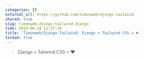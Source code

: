 ```yaml
---
categories: []
external_url: https://github.com/timonweb/django-tailwind
shared: true
slug: timonweb-django-tailwind-django
time: 2019-06-10 12:57:34
title: 'Timonweb/Django-Tailwind: Django + Tailwind CSS = ❤'
toread: true
---
```


> Django + Tailwind CSS = ❤